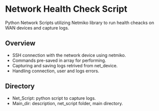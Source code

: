 # Network Health Check Script
Python Network Scripts utilizing Netmiko library to run health cheacks on WAN devices and capture logs.

## Overview
* SSH connection with the network device using netmiko.
* Commands pre-saved in array for performing.
* Capturing and saving logs retrived from net_device.
* Handling connection, user and logs errors.

## Directory
* Net_Script: python script to capture logs.
* Main_dir: description, net_script folder, main directory.
